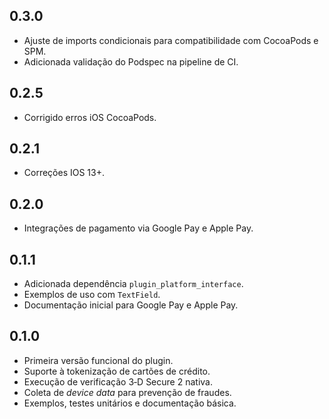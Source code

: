 ## 0.3.0
- Ajuste de imports condicionais para compatibilidade com CocoaPods e SPM.
- Adicionada validação do Podspec na pipeline de CI.

## 0.2.5
- Corrigido erros iOS CocoaPods.

## 0.2.1
- Correções IOS 13+.

## 0.2.0
- Integrações de pagamento via Google Pay e Apple Pay.

## 0.1.1
- Adicionada dependência `plugin_platform_interface`.
- Exemplos de uso com `TextField`.
- Documentação inicial para Google Pay e Apple Pay.

## 0.1.0

- Primeira versão funcional do plugin.
- Suporte à tokenização de cartões de crédito.
- Execução de verificação 3‑D Secure 2 nativa.
- Coleta de *device data* para prevenção de fraudes.
- Exemplos, testes unitários e documentação básica.
